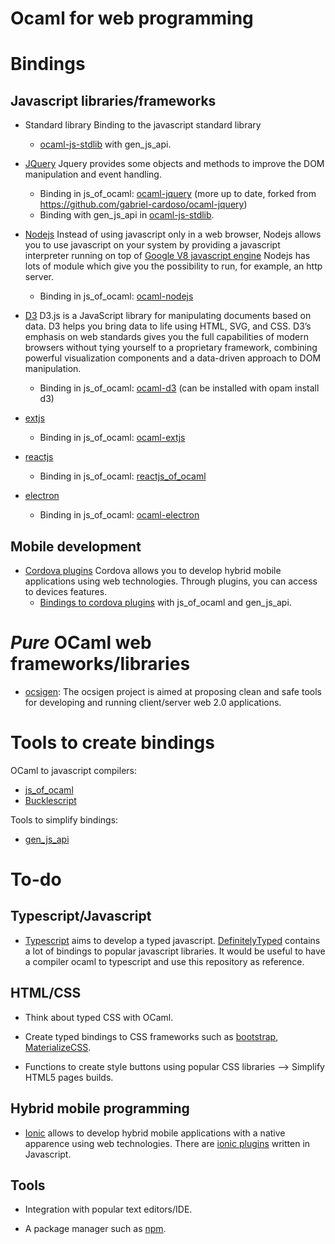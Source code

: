 Ocaml for web programming
=========================

# Bindings

## Javascript libraries/frameworks

- Standard library
	Binding to the javascript standard library
	* [ocaml-js-stdlib](https://github.com/dannywillems/ocaml-js-stdlib) with
	  gen_js_api.

- [JQuery](https://jquery.com/)
	Jquery provides some objects and methods to improve the DOM manipulation and
	event handling.
	* Binding in js_of_ocaml: [ocaml-jquery](https://github.com/kitec/ocaml-jquery) (more
	  up to date, forked from https://github.com/gabriel-cardoso/ocaml-jquery)
	* Binding with gen_js_api in [ocaml-js-stdlib](https://github.com/dannywillems/ocaml-js-stdlib).

- [Nodejs](https://nodejs.org/en)
	Instead of using javascript only in a web browser, Nodejs allows you to use
	javascript on your system by providing a javascript interpreter running on
	top of [Google V8 javascript engine](https://developers.google.com/v8/)
	Nodejs has lots of module which give you the possibility to run, for
	example, an http server.
	* Binding in js_of_ocaml: [ocaml-nodejs](https://github.com/fxfactorial/ocaml-nodejs)

- [D3](https://d3js.org/)
	D3.js is a JavaScript library for manipulating documents based on data. D3
	helps you bring data to life using HTML, SVG, and CSS. D3’s emphasis on web
	standards gives you the full capabilities of modern browsers without tying
	yourself to a proprietary framework, combining powerful visualization
	components and a data-driven approach to DOM manipulation.
	* Binding in js_of_ocaml: [ocaml-d3](https://github.com/seliopou/ocaml-d3) (can be
	  installed with opam install d3)

- [extjs](https://www.sencha.com/products/extjs/#overview)
	* Binding in js_of_ocaml: [ocaml-extjs](https://github.com/astrada/ocaml-extjs)

- [reactjs](https://facebook.github.io/react/)
	* Binding in js_of_ocaml: [reactjs_of_ocaml](https://github.com/AngryLawyer/reactjs_of_ocaml)

- [electron](https://github.com/atom/electron)
	* Binding in js_of_ocaml: [ocaml-electron](https://github.com/fxfactorial/ocaml-electron)

## Mobile development

- [Cordova plugins](https://cordova.apache.org/)
	Cordova allows you to develop hybrid mobile applications using web technologies. Through plugins, you can access to devices features.
	* [Bindings to cordova plugins](https://github.com/dannywillems/ocaml-cordova-plugin-list) with js_of_ocaml and gen_js_api.

# *Pure* OCaml web frameworks/libraries

* [ocsigen](https://ocsigen.org): The ocsigen project is aimed at proposing clean and safe tools for developing and running client/server web 2.0 applications.

# Tools to create bindings

OCaml to javascript compilers:
* [js_of_ocaml](https://ocsigen.org/js_of_ocaml)
* [Bucklescript](https://github.com/bloomberg/bucklescript)

Tools to simplify bindings:
* [gen_js_api](https://github.com/lexifi/gen_js_api)

# To-do

## Typescript/Javascript

* [Typescript](http://www.typescriptlang.org/) aims to develop a typed javascript. [DefinitelyTyped](https://github.com/DefinitelyTyped/DefinitelyTyped) contains a lot of bindings to popular javascript libraries. It would be useful to have a compiler ocaml to typescript and use this repository as reference.

## HTML/CSS

* Think about typed CSS with OCaml.

* Create typed bindings to CSS frameworks such as [bootstrap](http://getbootstrap.com/), [MaterializeCSS](http://materializecss.com/).

* Functions to create style buttons using popular CSS libraries --> Simplify HTML5 pages builds.

## Hybrid mobile programming

* [Ionic](https://ionic.io/) allows to develop hybrid mobile applications with a native apparence using web technologies. There are [ionic plugins](https://market.ionic.io/plugins) written in Javascript.

## Tools

* Integration with popular text editors/IDE.

* A package manager such as [npm](https://www.npmjs.com/).
